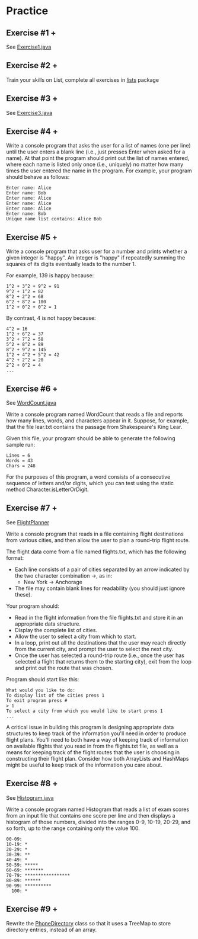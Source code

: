 # Practice

## Exercise #1 +

See [Exercise1.java](./Exercise1.java)

## Exercise #2 +

Train your skills on List, complete all exercises in [lists](./lists) package

## Exercise #3 +

See [Exercise3.java](./Exercise3.java)

## Exercise #4 +

Write a console program that asks the user for a list of names (one per line) until the user enters a blank line (i.e.,
just presses Enter when asked for a name). At that point the program should print out the list of names entered, where
each name is listed only once (i.e., uniquely) no matter how many times the user entered the name in the program. For
example, your program should behave as follows:

```
Enter name: Alice
Enter name: Bob
Enter name: Alice
Enter name: Alice
Enter name: Alice
Enter name: Bob
Unique name list contains: Alice Bob
```

## Exercise #5 +

Write a console program that asks user for a number and prints whether a given integer is "happy". An integer is "happy"
if repeatedly summing the squares of its digits eventually leads to the number 1.

For example, 139 is happy because:

```
1^2 + 3^2 + 9^2 = 91
9^2 + 1^2 = 82
8^2 + 2^2 = 68
6^2 + 8^2 = 100
1^2 + 0^2 + 0^2 = 1
```

By contrast, 4 is not happy because:

```
4^2 = 16
1^2 + 6^2 = 37
3^2 + 7^2 = 58
5^2 + 8^2 = 89
8^2 + 9^2 = 145
1^2 + 4^2 + 5^2 = 42
4^2 + 2^2 = 20
2^2 + 0^2 = 4
...
```

## Exercise #6 +

See [WordCount.java](./WordCount.java)

Write a console program named WordCount that reads a file and reports how many lines, words, and characters appear in
it. Suppose, for example, that the file lear.txt contains the passage from Shakespeare's King Lear.

Given this file, your program should be able to generate the following sample run:

```
Lines = 6
Words = 43
Chars = 248
```

For the purposes of this program, a word consists of a consecutive sequence of letters and/or digits, which you can test
using the static method Character.isLetterOrDigit.

## Exercise #7 +

See [FlightPlanner](./FlightPlanner.java)

Write a console program that reads in a file containing flight destinations from various cities, and then allow the user
to plan a round-trip flight route.

The flight data come from a file named flights.txt, which has the following format:

- Each line consists of a pair of cities separated by an arrow indicated by the two character combination ->, as in:
    - New York -> Anchorage
- The file may contain blank lines for readability (you should just ignore these).

Your program should:

- Read in the flight information from the file flights.txt and store it in an appropriate data structure.
- Display the complete list of cities.
- Allow the user to select a city from which to start.
- In a loop, print out all the destinations that the user may reach directly from the current city, and prompt the user
  to select the next city.
- Once the user has selected a round-trip route (i.e., once the user has selected a flight that returns them to the
  starting city), exit from the loop and print out the route that was chosen.

Program should start like this:

```
What would you like to do:
To display list of the cities press 1
To exit program press #
> 1
To select a city from which you would like to start press 1
...
```

A critical issue in building this program is designing appropriate data structures to keep track of the information
you'll need in order to produce flight plans. You'll need to both have a way of keeping track of information on
available flights that you read in from the flights.txt file, as well as a means for keeping track of the flight routes
that the user is choosing in constructing their flight plan. Consider how both ArrayLists and HashMaps might be useful
to keep track of the information you care about.

## Exercise #8 +

See [Histogram.java](./Histogram.java)

Write a console program named Histogram that reads a list of exam scores from an input file that contains one score per
line and then displays a histogram of those numbers, divided into the ranges 0-9, 10-19, 20-29, and so forth, up to the
range containing only the value 100.

```
00-09:
10-19: *
20-29: *
30-39: **
40-49: *
50-59: *****
60-69: *******
70-79: *****************
80-89: ******
90-99: **********
  100: *
```

## Exercise #9 +

Rewrite the [PhoneDirectory](./phonebook/PhoneDirectory.java) class so that it uses a TreeMap to store directory
entries, instead of an array.